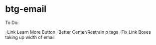 # btg-email
To Do:

-Link Learn More Button
-Better Center/Restrain p tags
-Fix Link Boxes taking up width of email
